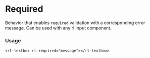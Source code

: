 # Required
Behavior that enables `required` validation with a corresponding error message. Can be used with any rl input component.

### Usage
```
<rl-textbox rl-required="message"></rl-textbox>
```